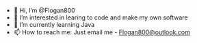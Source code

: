 - 👋 Hi, I’m @Flogan800
- 👀 I’m interested in learing to code and make my own software
- 🌱 I’m currently learning Java
- 📫 How to reach me: Just email me - Flogan800@outlook.com

<!---
Flogan800/Flogan800 is a ✨ special ✨ repository because its `README.md` (this file) appears on your GitHub profile.
You can click the Preview link to take a look at your changes.
--->
